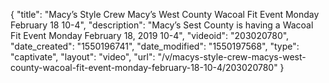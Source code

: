 {
    "title": "Macy’s Style Crew Macy’s West County Wacoal Fit Event Monday February 18 10-4",
    "description": "Macy’s Sest County is having a Wacoal Fit Event Monday February 18, 2019 10-4",
    "videoid": "203020780",
    "date_created": "1550196741",
    "date_modified": "1550197568",
    "type": "captivate",
    "layout": "video",
    "url": "\/v\/macys-style-crew-macys-west-county-wacoal-fit-event-monday-february-18-10-4\/203020780"
}